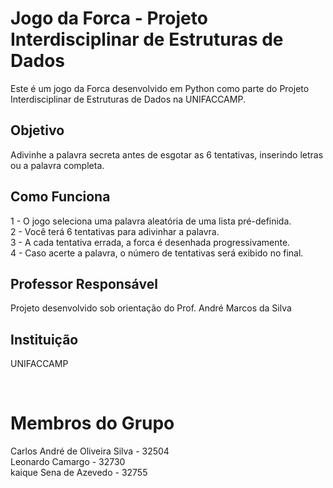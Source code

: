 <h1> Jogo da Forca - Projeto Interdisciplinar de Estruturas de Dados </h1>

Este é um jogo da Forca desenvolvido em Python como parte do Projeto Interdisciplinar de Estruturas de Dados na UNIFACCAMP.

<h2>Objetivo</h2>

Adivinhe a palavra secreta antes de esgotar as 6 tentativas, inserindo letras ou a palavra completa.

<h2>Como Funciona</h2>

1 - O jogo seleciona uma palavra aleatória de uma lista pré-definida. </br>
2 - Você terá 6 tentativas para adivinhar a palavra.</br>
3 - A cada tentativa errada, a forca é desenhada progressivamente.</br>
4 - Caso acerte a palavra, o número de tentativas será exibido no final.</br>

<h2>Professor Responsável</h2>

Projeto desenvolvido sob orientação do Prof. André Marcos da Silva

<h2>Instituição</h2>

UNIFACCAMP

</br>
<h1> Membros do Grupo </h1>

Carlos André de Oliveira Silva    -   32504 </br>
Leonardo Camargo                  -   32730 </br>
kaique Sena de Azevedo            -   32755 </br>
